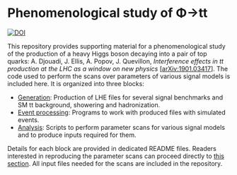 # Phenomenological study of &Phi;&rarr;tt

[![DOI](https://zenodo.org/badge/117536495.svg)](https://zenodo.org/badge/latestdoi/117536495)

This repository provides supporting material for a phenomenological study of the production of a heavy Higgs boson decaying into a pair of top quarks: A.&nbsp;Djouadi, J.&nbsp;Ellis, A.&nbsp;Popov, J.&nbsp;Quevillon, *Interference effects in tt production at the LHC as a window on new physics* [[arXiv:1901.03417](https://arxiv.org/abs/1901.03417)]. The code used to perform the scans over parameters of various signal models is included here. It is organized into three blocks:

 * [Generation](Generation): Production of LHE files for several signal benchmarks and SM tt background, showering and hadronization.
 * [Event processing](EventProcessing): Programs to work with produced files with simulated events.
 * [Analysis](Analysis): Scripts to perform parameter scans for various signal models and to produce inputs required for them.

Details for each block are provided in dedicated README files. Readers interested in reproducing the parameter scans can proceed directly to [this section](Analysis#parameter-scans). All input files needed for the scans are included in the repository.
